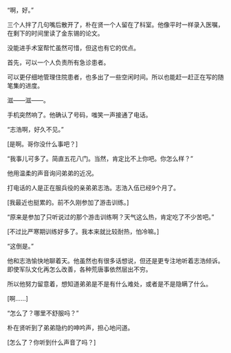 “啊，好。”

三个人拌了几句嘴后散开了，朴在贤一个人留在了科室。他像平时一样录入医嘱，在剩下的时间里读了金东锡的论文。

没能进手术室帮忙虽然可惜，但这也有它的优点。

首先，可以一个人负责所有急诊患者。

可以更仔细地管理住院患者，也多出了一些空闲时间。所以也能赶一赶正在写的随笔集的进度。

滋——滋——。

手机突然响了。他确认了号码，嗤笑一声接通了电话。

“志浩啊，好久不见。”

[是啊。哥你没什么事吧？]

“我事儿可多了。简直五花八门。当然，肯定比不上你吧。你怎么样？”

他用温柔的声音询问弟弟的近况。

打电话的人是正在服兵役的亲弟弟志浩。志浩入伍已经9个月了。

[我最近也挺累的。前不久刚参加了游击训练。]

“原来是参加了只听说过的那个游击训练啊？天气这么热，肯定吃了不少苦吧。”

[不过比严寒期训练好多了。我本来就比较耐热，怕冷嘛。]

“这倒是。”

他和志浩愉快地聊着天。他虽然也有很多话想说，但还是更专注地听着志浩倾诉。即使军队文化再怎么改善，各种荒唐事依然层出不穷。

所以他努力留意着，想知道弟弟是不是有什么难处，或者是不是隐瞒了什么。

[啊……]

“怎么了？哪里不舒服吗？”

朴在贤听到了弟弟隐约的呻吟声，担心地问道。

[怎么了？你听到什么声音了吗？]